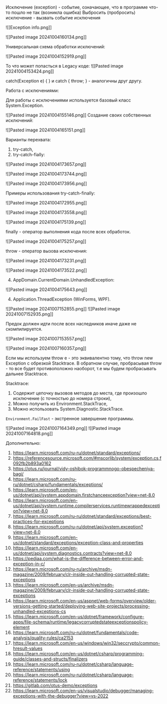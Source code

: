 Исключение (exception) - событие, означающее, что в программе что-то пошло не так (возникла ошибка)
Выбросить (пробросить) исключение - вызвать событие исключения

![[Exception info.png]]

![[Pasted image 20241004160134.png]]

Универсальная схема обработки исключений:

![[Pasted image 20241004152919.png]]

То что может попасться в Legacy коде:
![[Pasted image 20241004153424.png]]


catch(Exception e) { } и catch { throw; } - аналогичны друг другу.

Работа с исключениями:

Для работы с исключениями используется базовый класс System.Exception.

![[Pasted image 20241004155146.png]]
Создание своих собственных исключений: 

![[Pasted image 20241004165151.png]]

Варианты перехвата:
1. try-catch,
2. try-catch-fially:

![[Pasted image 20241004173657.png]]

![[Pasted image 20241004173744.png]]

![[Pasted image 20241004173956.png]]



Примеры использования try-catch-finally:

![[Pasted image 20241004172955.png]]

![[Pasted image 20241004173558.png]]

![[Pasted image 20241004175139.png]]


finally - оператор выполнения кода после всех обработок.

![[Pasted image 20241004175257.png]]

throw - оператор вызова исключения:

![[Pasted image 20241004173231.png]]

![[Pasted image 20241004173522.png]]

4. AppDomain.CurrentDomain.UnhandledException:

![[Pasted image 20241004175643.png]]

4. Application.ThreadException (WinForms, WPF).



![[Pasted image 20241007152855.png]]
![[Pasted image 20241007152935.png]]

Предок должен идти после всех наследников иначе даже не скомпилируется.

![[Pasted image 20241007153557.png]]

![[Pasted image 20241007160357.png]]

Если мы используем throw e - это эквивалентно тому, что throw new Exception с обрезкой Stacktrace.
В обратном случае, пробрасывая throw - то все будет противоположно наоборот, т.е мы будем пробрасывать дальнее Stacktrace.

Stacktrace:
1. Содержит цепочку вызовов методов до места, где произошло исключение (с точностью до номера строки),
2. Можно получить из Environment.StackTrace,
3. Можно использовать System.Diagnostic.StackTrace.


```Environment.FailFast``` - экстренное завершение программы.

![[Pasted image 20241007164349.png]]
![[Pasted image 20241007164818.png]]


Дополнительно:

1. https://learn.microsoft.com/ru-ru/dotnet/standard/exceptions/ 
2. https://referencesource.microsoft.com/#mscorlib/system/exception.cs,f092fb2b893a0162 
3. https://otus.ru/journal/vidy-oshibok-programmnogo-obespecheniya-bagi/ 
4. https://learn.microsoft.com/ru-ru/dotnet/csharp/fundamentals/exceptions/ 
5. https://learn.microsoft.com/en-us/dotnet/api/system.appdomain.firstchanceexception?view=net-8.0 
6. https://learn.microsoft.com/en-us/dotnet/api/system.runtime.compilerservices.runtimewrappedexception?view=net-8.0 
7. https://learn.microsoft.com/ru-ru/dotnet/standard/exceptions/best-practices-for-exceptions 
8. https://learn.microsoft.com/ru-ru/dotnet/api/system.exception?view=net-8.0 
9. https://learn.microsoft.com/en-us/dotnet/standard/exceptions/exception-class-and-properties 
10. https://learn.microsoft.com/en-us/dotnet/api/system.diagnostics.contracts?view=net-8.0 
11. https://pediaa.com/what-is-the-difference-between-error-and-exception-in-c/ 
12. https://learn.microsoft.com/ru-ru/archive/msdn-magazine/2009/february/clr-inside-out-handling-corrupted-state-exceptions 
13. https://learn.microsoft.com/en-us/archive/msdn-magazine/2009/february/clr-inside-out-handling-corrupted-state-exceptions 
14. https://learn.microsoft.com/en-us/aspnet/web-forms/overview/older-versions-getting-started/deploying-web-site-projects/processing-unhandled-exceptions-cs 
15. https://learn.microsoft.com/en-us/dotnet/framework/configure-apps/file-schema/runtime/legacycorruptedstateexceptionspolicy-element 
16. https://learn.microsoft.com/ru-ru/dotnet/fundamentals/code-analysis/quality-rules/ca2153 
17. https://learn.microsoft.com/en-us/windows/win32/seccrypto/common-hresult-values 
18. https://learn.microsoft.com/en-us/dotnet/csharp/programming-guide/classes-and-structs/finalizers 
19. https://learn.microsoft.com/ru-ru/dotnet/csharp/language-reference/statements/using 
20. https://learn.microsoft.com/ru-ru/dotnet/csharp/language-reference/statements/lock 
21. https://gitlab.com/otus-demo/exceptions 
22. https://learn.microsoft.com/en-us/visualstudio/debugger/managing-exceptions-with-the-debugger?view=vs-2022